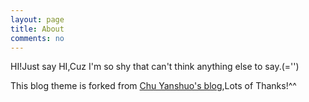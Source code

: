 ```yaml
---
layout: page
title: About
comments: no
---
```


HI!Just say HI,Cuz I'm so shy that can't think anything else to say.(='')

This blog theme is forked from [Chu Yanshuo's blog](http://yanshuo.name),Lots of Thanks!^^
